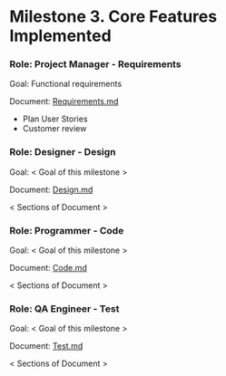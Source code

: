 # Milestone 3. Core Features Implemented
### Role: Project Manager - Requirements
Goal: Functional requirements

Document: [Requirements.md](https://github.com/Twitter-Clone/twitter-clone-documentation/blob/master/milestone-3/Requirements.md)

- Plan User Stories
- Customer review

### Role: Designer - Design
Goal: < Goal of this milestone >

Document: [Design.md](https://github.com/Twitter-Clone/twitter-clone-documentation/blob/master/milestone-3/Design.md)

< Sections of Document >

### Role: Programmer - Code
Goal: < Goal of this milestone >

Document: [Code.md](https://github.com/Twitter-Clone/twitter-clone-documentation/blob/master/milestone-3/Code.md)

< Sections of Document >

### Role: QA Engineer - Test
Goal: < Goal of this milestone >

Document: [Test.md](https://github.com/Twitter-Clone/twitter-clone-documentation/blob/master/milestone-3/Test.md)

< Sections of Document >
